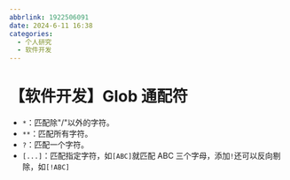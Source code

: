 ```yaml
---
abbrlink: 1922506091
date: 2024-6-11 16:38
categories:
  - 个人研究
  - 软件开发
---
```

# 【软件开发】Glob 通配符

- `*`：匹配除"/"以外的字符。
- `**`：匹配所有字符。
- `?`：匹配一个字符。
- `[...]`：匹配指定字符，如`[ABC]`就匹配 ABC 三个字母，添加`!`还可以反向剔除，如`[!ABC]`

